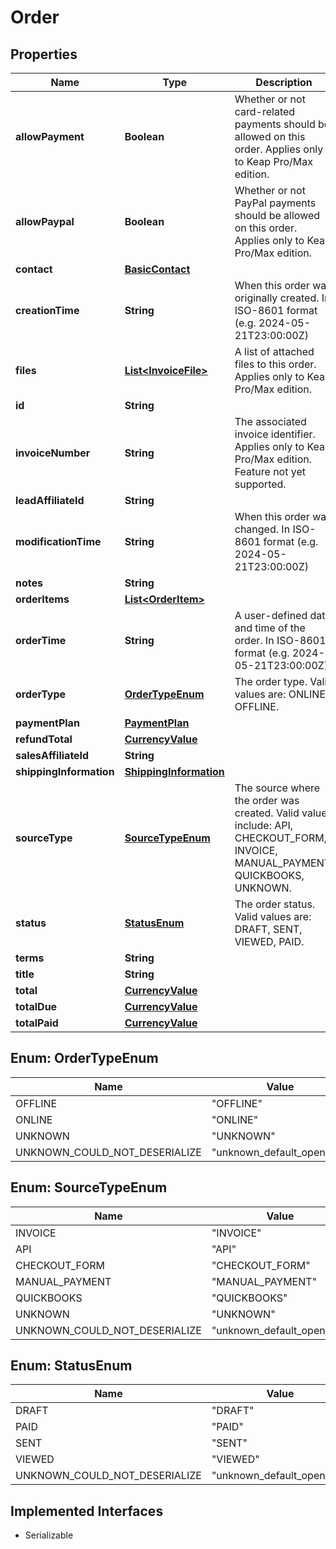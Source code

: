 

# Order


## Properties

| Name | Type | Description | Notes |
|------------ | ------------- | ------------- | -------------|
|**allowPayment** | **Boolean** | Whether or not card-related payments should be allowed on this order. Applies only to Keap Pro/Max edition. |  [optional] |
|**allowPaypal** | **Boolean** | Whether or not PayPal payments should be allowed on this order. Applies only to Keap Pro/Max edition. |  [optional] |
|**contact** | [**BasicContact**](BasicContact.md) |  |  [optional] |
|**creationTime** | **String** | When this order was originally created. In ISO-8601 format (e.g. 2024-05-21T23:00:00Z) |  [optional] |
|**files** | [**List&lt;InvoiceFile&gt;**](InvoiceFile.md) | A list of attached files to this order. Applies only to Keap Pro/Max edition. |  [optional] |
|**id** | **String** |  |  [optional] |
|**invoiceNumber** | **String** | The associated invoice identifier. Applies only to Keap Pro/Max edition. Feature not yet supported. |  [optional] |
|**leadAffiliateId** | **String** |  |  [optional] |
|**modificationTime** | **String** | When this order was changed. In ISO-8601 format (e.g. 2024-05-21T23:00:00Z) |  [optional] |
|**notes** | **String** |  |  [optional] |
|**orderItems** | [**List&lt;OrderItem&gt;**](OrderItem.md) |  |  [optional] |
|**orderTime** | **String** | A user-defined date and time of the order. In ISO-8601 format (e.g. 2024-05-21T23:00:00Z) |  [optional] |
|**orderType** | [**OrderTypeEnum**](#OrderTypeEnum) | The order type. Valid values are: ONLINE, OFFLINE. |  [optional] |
|**paymentPlan** | [**PaymentPlan**](PaymentPlan.md) |  |  [optional] |
|**refundTotal** | [**CurrencyValue**](CurrencyValue.md) |  |  [optional] |
|**salesAffiliateId** | **String** |  |  [optional] |
|**shippingInformation** | [**ShippingInformation**](ShippingInformation.md) |  |  [optional] |
|**sourceType** | [**SourceTypeEnum**](#SourceTypeEnum) | The source where the order was created. Valid values include: API, CHECKOUT_FORM, INVOICE, MANUAL_PAYMENT, QUICKBOOKS, UNKNOWN. |  [optional] |
|**status** | [**StatusEnum**](#StatusEnum) | The order status. Valid values are: DRAFT, SENT, VIEWED, PAID. |  [optional] |
|**terms** | **String** |  |  [optional] |
|**title** | **String** |  |  [optional] |
|**total** | [**CurrencyValue**](CurrencyValue.md) |  |  [optional] |
|**totalDue** | [**CurrencyValue**](CurrencyValue.md) |  |  [optional] |
|**totalPaid** | [**CurrencyValue**](CurrencyValue.md) |  |  [optional] |



## Enum: OrderTypeEnum

| Name | Value |
|---- | -----|
| OFFLINE | &quot;OFFLINE&quot; |
| ONLINE | &quot;ONLINE&quot; |
| UNKNOWN | &quot;UNKNOWN&quot; |
| UNKNOWN_COULD_NOT_DESERIALIZE | &quot;unknown_default_open_api&quot; |



## Enum: SourceTypeEnum

| Name | Value |
|---- | -----|
| INVOICE | &quot;INVOICE&quot; |
| API | &quot;API&quot; |
| CHECKOUT_FORM | &quot;CHECKOUT_FORM&quot; |
| MANUAL_PAYMENT | &quot;MANUAL_PAYMENT&quot; |
| QUICKBOOKS | &quot;QUICKBOOKS&quot; |
| UNKNOWN | &quot;UNKNOWN&quot; |
| UNKNOWN_COULD_NOT_DESERIALIZE | &quot;unknown_default_open_api&quot; |



## Enum: StatusEnum

| Name | Value |
|---- | -----|
| DRAFT | &quot;DRAFT&quot; |
| PAID | &quot;PAID&quot; |
| SENT | &quot;SENT&quot; |
| VIEWED | &quot;VIEWED&quot; |
| UNKNOWN_COULD_NOT_DESERIALIZE | &quot;unknown_default_open_api&quot; |


## Implemented Interfaces

* Serializable


